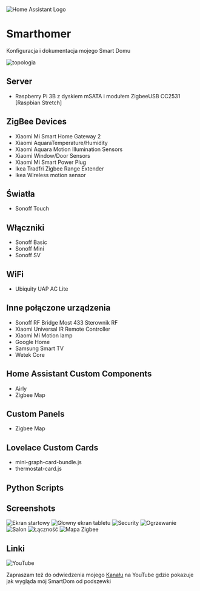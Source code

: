 ![Home Assistant Logo](https://github.com/brianjking/hass-config/blob/master/images/hass.png "HOME Assistant logo")
# Smarthomer
Konfiguracja i dokumentacja mojego Smart Domu 

![topologia](https://github.com/WojtaszekMarek/smarthomer/blob/master/images/Smart%20Home%20-%20Topologia.png)

## Server
* Raspberry Pi 3B z dyskiem mSATA i modułem ZigbeeUSB CC2531   [Raspbian Stretch]

## ZigBee Devices
* Xiaomi Mi Smart Home Gateway 2
* Xiaomi AquaraTemperature/Humidity
* Xiaomi Aquara Motion Illumination Sensors
* Xiaomi Window/Door Sensors
* Xiaomi Mi Smart Power Plug 
* Ikea Tradfri Zigbee Range Extender
* Ikea Wireless motion sensor


## Światła
* Sonoff Touch

## Włączniki
* Sonoff Basic
* Sonoff Mini
* Sonoff SV

## WiFi
* Ubiquity UAP AC Lite

## Inne połączone urządzenia
* Sonoff RF Bridge Most 433 Sterownik RF
* Xiaomi Universal IR Remote Controller
* Xiaomi Mi Motion lamp
* Google Home
* Samsung Smart TV 
* Wetek Core


## Home Assistant Custom Components
* Airly
* Zigbee Map

## Custom Panels
* Zigbee Map

## Lovelace Custom Cards
* mini-graph-card-bundle.js
* thermostat-card.js

## Python Scripts


## Screenshots

![Ekran startowy](https://github.com/WojtaszekMarek/smarthomer/blob/master/images/Start.PNG)
![Głowny ekran tabletu](https://github.com/WojtaszekMarek/smarthomer/blob/master/images/Tablet.PNG)
![Security](https://github.com/WojtaszekMarek/smarthomer/blob/master/images/Security.PNG)
![Ogrzewanie](https://github.com/WojtaszekMarek/smarthomer/blob/master/images/heating.PNG)
![Salon](https://github.com/WojtaszekMarek/smarthomer/blob/master/images/Salon.PNG)
![Łączność](https://github.com/WojtaszekMarek/smarthomer/blob/master/images/łączność.PNG)
![Mapa Zigbee](https://github.com/WojtaszekMarek/smarthomer/blob/master/images/Zigbee_map.PNG)





## Linki

![YouTube](https://www.youtube.com/yts/img/yt_1200-vflhSIVnY.png)

Zapraszam też do odwiedzenia mojego [Kanału](https://www.youtube.com/channel/UCQB-H0u-UedF7Zf7cI5e0xA?view_as=subscriber) na YouTube gdzie pokazuje jak wygląda mój SmartDom od podszewki
